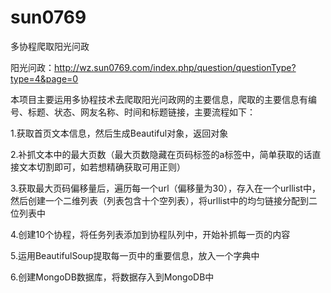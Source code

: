# sun0769
多协程爬取阳光问政

阳光问政：http://wz.sun0769.com/index.php/question/questionType?type=4&page=0

本项目主要运用多协程技术去爬取阳光问政网的主要信息，爬取的主要信息有编号、标题、状态、网友名称、时间和标题链接，主要流程如下：

1.获取首页文本信息，然后生成Beautiful对象，返回对象

2.补抓文本中的最大页数（最大页数隐藏在页码标签的a标签中，简单获取的话直接文本切割即可，如若想精确获取可用正则）

3.获取最大页码偏移量后，遍历每一个url（偏移量为30），存入在一个urllist中，然后创建一个二维列表（列表包含十个空列表），将urllist中的均匀链接分配到二位列表中

4.创建10个协程，将任务列表添加到协程队列中，开始补抓每一页的内容

5.运用BeautifulSoup提取每一页中的重要信息，放入一个字典中

6.创建MongoDB数据库，将数据存入到MongoDB中